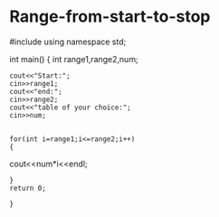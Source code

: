 # Range-from-start-to-stop
#include <iostream>
using namespace std;

int main()
{
    int range1,range2,num;
    
    cout<<"Start:";
    cin>>range1;
    cout<<"end:";
    cin>>range2;
    cout<<"table of your choice:";
    cin>>num;
    
    
    for(int i=range1;i<=range2;i++)
    {
  
 
  cout<<num*i<<endl;
  
    }
    return 0;
        
    }

